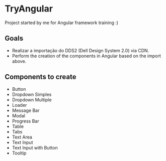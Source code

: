 # TryAngular

Project started by me for Angular framework training :)

## Goals

- Realizar a importação do DDS2 (Dell Design System 2.0) via CDN.
- Perform the creation of the components in Angular based on the import above.

## Components to create

- Button
- Dropdown Simples
- Dropdown Multiple
- Loader
- Message Bar
- Modal
- Progress Bar
- Table
- Tabs
- Text Area
- Text Input
- Text Input with Button
- Tooltip

